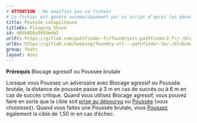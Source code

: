 ```yaml
---
# ATTENTION : Ne modifiez pas ce fichier
# Ce fichier est généré automatiquement par un script d'après les données du module Foundry VTT officiel et de sa traduction
title: Poussée catapulteuse
titleEn: Flinging Shove
id: d6Vb8D9yOX93mdUI
urlFr: https://gitlab.com/pathfinder-fr/foundryvtt-pathfinder2-fr/-/blob/master/data/feats/d6Vb8D9yOX93mdUI.htm
urlEn: https://gitlab.com/hooking/foundry-vtt---pathfinder-2e/-/blob/master/packs/data/feats.db/flinging-shove.json
group: feats
layout: dons
---
```

**Prérequis** Blocage agressif ou Poussée brutale

Lorsque vous Poussez un adversaire avec Blocage agressif ou Poussée brutale, la distance de poussée passe à 3 m en cas de succès ou à 6 m en cas de succès critique. Quand vous utilisez Blocage agressif, vous pouvez faire en sorte que la cible soit [prise au dépourvu](../conditions/pris-au-dépourvu.md) ou [Poussée](../actions/pousser.md) (vous choisissez). Quand vous faites une Poussée brutale, vous [Poussez](../actions/pousser.md) également la cible de 1,50 m en cas d’échec.


